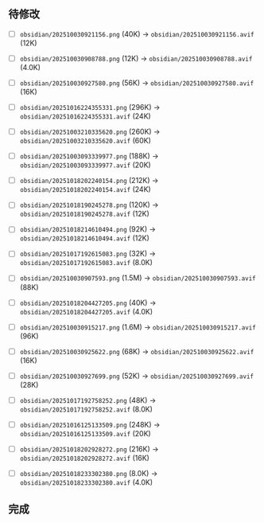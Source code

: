 

## 待修改
- [ ] `obsidian/202510030921156.png` (40K) -> `obsidian/202510030921156.avif` (12K)
- [ ] `obsidian/202510030908788.png` (12K) -> `obsidian/202510030908788.avif` (4.0K)
- [ ] `obsidian/202510030927580.png` (56K) -> `obsidian/202510030927580.avif` (16K)
- [ ] `obsidian/20251016224355331.png` (296K) -> `obsidian/20251016224355331.avif` (24K)
- [ ] `obsidian/20251003210335620.png` (260K) -> `obsidian/20251003210335620.avif` (60K)
- [ ] `obsidian/20251003093339977.png` (188K) -> `obsidian/20251003093339977.avif` (20K)
- [ ] `obsidian/20251018202240154.png` (212K) -> `obsidian/20251018202240154.avif` (24K)
- [ ] `obsidian/20251018190245278.png` (120K) -> `obsidian/20251018190245278.avif` (12K)
- [ ] `obsidian/20251018214610494.png` (92K) -> `obsidian/20251018214610494.avif` (12K)
- [ ] `obsidian/20251017192615083.png` (32K) -> `obsidian/20251017192615083.avif` (8.0K)
- [ ] `obsidian/202510030907593.png` (1.5M) -> `obsidian/202510030907593.avif` (88K)
- [ ] `obsidian/20251018204427205.png` (40K) -> `obsidian/20251018204427205.avif` (4.0K)
- [ ] `obsidian/202510030915217.png` (1.6M) -> `obsidian/202510030915217.avif` (96K)
- [ ] `obsidian/202510030925622.png` (68K) -> `obsidian/202510030925622.avif` (16K)
- [ ] `obsidian/202510030927699.png` (52K) -> `obsidian/202510030927699.avif` (28K)
- [ ] `obsidian/20251017192758252.png` (48K) -> `obsidian/20251017192758252.avif` (8.0K)
- [ ] `obsidian/20251016125133509.png` (248K) -> `obsidian/20251016125133509.avif` (20K)
- [ ] `obsidian/20251018202928272.png` (216K) -> `obsidian/20251018202928272.avif` (16K)
- [ ] `obsidian/20251018233302380.png` (8.0K) -> `obsidian/20251018233302380.avif` (4.0K)


## 完成

